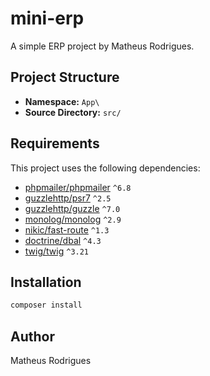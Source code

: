 # mini-erp

A simple ERP project by Matheus Rodrigues.

## Project Structure

- **Namespace:** `App\`
- **Source Directory:** `src/`

## Requirements

This project uses the following dependencies:

- [phpmailer/phpmailer](https://github.com/PHPMailer/PHPMailer) `^6.8`
- [guzzlehttp/psr7](https://github.com/guzzle/psr7) `^2.5`
- [guzzlehttp/guzzle](https://github.com/guzzle/guzzle) `^7.0`
- [monolog/monolog](https://github.com/Seldaek/monolog) `^2.9`
- [nikic/fast-route](https://github.com/nikic/FastRoute) `^1.3`
- [doctrine/dbal](https://github.com/doctrine/dbal) `^4.3`
- [twig/twig](https://github.com/twigphp/Twig) `^3.21`

## Installation

```bash
composer install
```

## Author

Matheus Rodrigues
